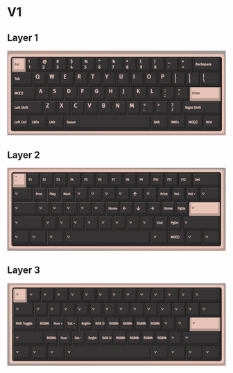 # V1

## Layer 1
![Layer 0](/V1/screenshots/0.png)

## Layer 2
![Layer 1](./screenshots/1.png)

## Layer 3
![Layer 2](./screenshots/2.png)
